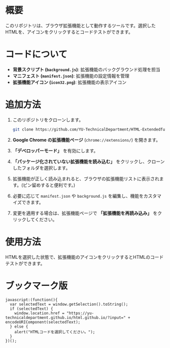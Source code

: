 # 概要
このリポジトリは、ブラウザ拡張機能として動作するツールです。選択したHTMLを、アイコンをクリックするとコードテストができます。

# コードについて
- **背景スクリプト (`background.js`)**: 拡張機能のバックグラウンド処理を担当
- **マニフェスト (`manifest.json`)**: 拡張機能の設定情報を管理
- **拡張機能アイコン (`icon32.png`)**: 拡張機能の表示アイコン

# 追加方法
1. このリポジトリをクローンします。

   ```sh
   git clone https://github.com/YU-TechnicalDepartment/HTML-Extendedfunction.git
   ```
2. **Google Chrome の拡張機能ページ** (`chrome://extensions/`) を開きます。
3. **「デベロッパーモード」** を有効にします。
4. **「パッケージ化されていない拡張機能を読み込む」** をクリックし、クローンしたフォルダを選択します。
5. 拡張機能が正しく読み込まれると、ブラウザの拡張機能リストに表示されます。(ピン留めすると便利です。)
6. 必要に応じて `manifest.json` や `background.js` を編集し、機能をカスタマイズできます。
7. 変更を適用する場合は、拡張機能ページで **「拡張機能を再読み込み」** をクリックしてください。
# 使用方法
HTMLを選択した状態で、拡張機能のアイコンをクリックするとHTMLのコードテストができます。
# ブックマーク版
```
javascript:(function(){
  var selectedText = window.getSelection().toString();
  if (selectedText) {
    window.location.href = "https://yu-technicaldepartment.github.io/html.github.io/?input=" + encodeURIComponent(selectedText);
  } else {
    alert("HTMLコードを選択してください。");
  }
})();

```
